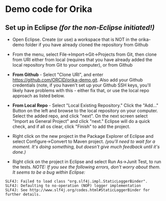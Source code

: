 # Demo code for Orika

## Set up in Eclipse _(for the non-Eclipse initiated!)_

* Open Eclipse. Create (or use) a workspace that is NOT in the orika-demo folder if you have already cloned the repository from Github

*  From the menu, select File->Import->Git->Projects from Git, then clone from URI either from local (requires that you have already added the local repository from Git to your computer), or from Github 
  * **From Github** - Select "Clone URI", and enter https://github.com/ORCID/orika-demo.git. Also add your Github credentials (note, if you haven't set up your Github SSH keys, you'll likely have problems with this - either fix that, or use the local repo approach as listed below.
  * **From Local Repo** - Select "Local Existing Repository." Click the "Add..." Button on the left and browse to the local repository on your computer. Select the added repo, and click "next". On the next screen select "Import as General Project" and click "next." Eclipse will do a quick check, and if all os clear, click "Finish" to add the project.

* Right click on the new project in the Package Explorer of Eclipse and select Configure->Convert to Maven project. _(you'll need to wait for a moment. It's doing something, but doesn't give much feedback until it's done.)_

* Right click on the project in Eclipse and select Run As->Junit Test, to run the tests.
_NOTE: If you see the following errors, don't worry about them. It seems to be a bug within Eclipse:_

```
SLF4J: Failed to load class "org.slf4j.impl.StaticLoggerBinder".
SLF4J: Defaulting to no-operation (NOP) logger implementation
SLF4J: See http://www.slf4j.org/codes.html#StaticLoggerBinder for further details.
```